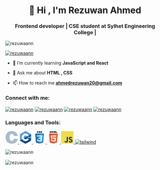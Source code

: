 <h1 align="center">👋 Hi , I'm Rezuwan Ahmed</h1>
<h3 align="center">Frontend developer | CSE student at Sylhet Engineering College |</h3>
          <img align="right" width="400px" src="https://th.bing.com/th/id/R.d486deeb54e0b0186eeda7fa5b1b851b?rik=uF53k%2bXjq%2fa%2fpw&riu=http%3a%2f%2fmehtaabsingh.com%2fimages%2fhow-does-code-integrity-work.gif&ehk=0qhWG%2bxhkywsnEGhnFxThB8RLaa5s5vzC9%2b9pXf2moM%3d&risl=&pid=ImgRaw&r=0" alt="">
<p align="left"> <img src="https://komarev.com/ghpvc/?username=rezuwaann&label=Profile%20views&color=0e75b6&style=flat" alt="rezuwaann" /> </p>

<p align="left"> <a href="https://twitter.com/rezuwaann" target="blank"><img src="https://img.shields.io/twitter/follow/rezuwaann?logo=twitter&style=for-the-badge" alt="rezuwaann" /></a> </p>

- 🌱 I’m currently learning **JavaScript and React**

- 💬 Ask me about **HTML , CSS**

- 📫 How to reach me **ahmedrezuwan20@gmail.com**

<h3 align="left">Connect with me:</h3>
<p align="left">
<a href="https://twitter.com/rezuwaann" target="blank"><img align="center" src="https://raw.githubusercontent.com/rahuldkjain/github-profile-readme-generator/master/src/images/icons/Social/twitter.svg" alt="rezuwaann" height="30" width="40" /></a>
<a href="https://fb.com/rezuwaann" target="blank"><img align="center" src="https://raw.githubusercontent.com/rahuldkjain/github-profile-readme-generator/master/src/images/icons/Social/facebook.svg" alt="rezuwaann" height="30" width="40" /></a>
<a href="https://instagram.com/rezuwaann" target="blank"><img align="center" src="https://raw.githubusercontent.com/rahuldkjain/github-profile-readme-generator/master/src/images/icons/Social/instagram.svg" alt="rezuwaann" height="30" width="40" /></a>
<a href="https://codeforces.com/profile/rezuwaann" target="blank"><img align="center" src="https://raw.githubusercontent.com/rahuldkjain/github-profile-readme-generator/master/src/images/icons/Social/codeforces.svg" alt="rezuwaann" height="30" width="40" /></a>
</p>

<h3 align="left">Languages and Tools:</h3>
<p align="left"> <a href="https://www.cprogramming.com/" target="_blank" rel="noreferrer"> <img src="https://raw.githubusercontent.com/devicons/devicon/master/icons/c/c-original.svg" alt="c" width="40" height="40"/> </a> <a href="https://www.w3schools.com/cpp/" target="_blank" rel="noreferrer"> <img src="https://raw.githubusercontent.com/devicons/devicon/master/icons/cplusplus/cplusplus-original.svg" alt="cplusplus" width="40" height="40"/> </a> <a href="https://www.w3schools.com/css/" target="_blank" rel="noreferrer"> <img src="https://raw.githubusercontent.com/devicons/devicon/master/icons/css3/css3-original-wordmark.svg" alt="css3" width="40" height="40"/> </a> <a href="https://www.w3.org/html/" target="_blank" rel="noreferrer"> <img src="https://raw.githubusercontent.com/devicons/devicon/master/icons/html5/html5-original-wordmark.svg" alt="html5" width="40" height="40"/> </a> <a href="https://developer.mozilla.org/en-US/docs/Web/JavaScript" target="_blank" rel="noreferrer"> <img src="https://raw.githubusercontent.com/devicons/devicon/master/icons/javascript/javascript-original.svg" alt="javascript" width="40" height="40"/> </a> <a href="https://tailwindcss.com/" target="_blank" rel="noreferrer"> <img src="https://www.vectorlogo.zone/logos/tailwindcss/tailwindcss-icon.svg" alt="tailwind" width="40" height="40"/> </a> </p>

<p><img align="center" src="https://github-readme-stats.vercel.app/api/top-langs?username=rezuwaann&show_icons=true&locale=en&layout=compact" alt="rezuwaann" /></p>

<p><img align="center" src="https://github-readme-streak-stats.herokuapp.com/?user=rezuwaann&" alt="rezuwaann" /></p>
